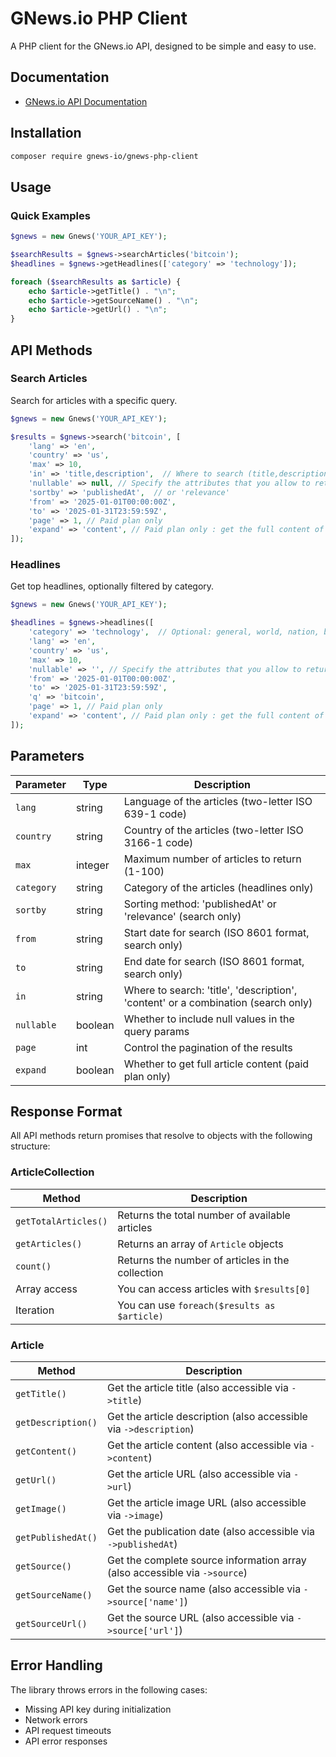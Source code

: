 # GNews.io PHP Client

A PHP client for the GNews.io API, designed to be simple and easy to use.

## Documentation

- [GNews.io API Documentation](https://gnews.io/docs/v4#introduction)

## Installation

```bash
composer require gnews-io/gnews-php-client
```

## Usage

### Quick Examples

```php
$gnews = new Gnews('YOUR_API_KEY');

$searchResults = $gnews->searchArticles('bitcoin');
$headlines = $gnews->getHeadlines(['category' => 'technology']);

foreach ($searchResults as $article) {
    echo $article->getTitle() . "\n";
    echo $article->getSourceName() . "\n";
    echo $article->getUrl() . "\n";
}
```

## API Methods

### Search Articles

Search for articles with a specific query.

```php
$gnews = new Gnews('YOUR_API_KEY');

$results = $gnews->search('bitcoin', [
    'lang' => 'en',
    'country' => 'us',
    'max' => 10,
    'in' => 'title,description',  // Where to search (title,description,content)
    'nullable' => null, // Specify the attributes that you allow to return null values
    'sortby' => 'publishedAt',  // or 'relevance'
    'from' => '2025-01-01T00:00:00Z',
    'to' => '2025-01-31T23:59:59Z',
    'page' => 1, // Paid plan only
    'expand' => 'content', // Paid plan only : get the full content of the article
]);
```

### Headlines

Get top headlines, optionally filtered by category.

```php
$gnews = new Gnews('YOUR_API_KEY');

$headlines = $gnews->headlines([
    'category' => 'technology',  // Optional: general, world, nation, business, technology, entertainment, sports, science, health
    'lang' => 'en',
    'country' => 'us',
    'max' => 10,
    'nullable' => '', // Specify the attributes that you allow to return null values
    'from' => '2025-01-01T00:00:00Z',
    'to' => '2025-01-31T23:59:59Z',
    'q' => 'bitcoin',
    'page' => 1, // Paid plan only
    'expand' => 'content', // Paid plan only : get the full content of the article
]);

```

## Parameters

| Parameter  | Type    | Description                                                                       |
|------------|---------|-----------------------------------------------------------------------------------|
| `lang`     | string  | Language of the articles (two-letter ISO 639-1 code)                              |
| `country`  | string  | Country of the articles (two-letter ISO 3166-1 code)                              |
| `max`      | integer | Maximum number of articles to return (1-100)                                      |
| `category` | string  | Category of the articles (headlines only)                                         |
| `sortby`   | string  | Sorting method: 'publishedAt' or 'relevance' (search only)                        |
| `from`     | string  | Start date for search (ISO 8601 format, search only)                              |
| `to`       | string  | End date for search (ISO 8601 format, search only)                                |
| `in`       | string  | Where to search: 'title', 'description', 'content' or a combination (search only) |
| `nullable` | boolean | Whether to include null values in the query params                                |
| `page`     | int     | Control the pagination of the results                                             |
| `expand`   | boolean | Whether to get full article content (paid plan only)                              |

## Response Format

All API methods return promises that resolve to objects with the following structure:

### ArticleCollection

| Method               | Description                                      |
|----------------------|--------------------------------------------------|
| `getTotalArticles()` | Returns the total number of available articles   |
| `getArticles()`      | Returns an array of `Article` objects            |
| `count()`            | Returns the number of articles in the collection |
| Array access         | You can access articles with `$results[0]`       |
| Iteration            | You can use `foreach($results as $article)`      |

### Article

| Method             | Description                                                                |
|--------------------|----------------------------------------------------------------------------|
| `getTitle()`       | Get the article title (also accessible via `->title`)                      |
| `getDescription()` | Get the article description (also accessible via `->description`)          |
| `getContent()`     | Get the article content (also accessible via `->content`)                  |
| `getUrl()`         | Get the article URL (also accessible via `->url`)                          |
| `getImage()`       | Get the article image URL (also accessible via `->image`)                  |
| `getPublishedAt()` | Get the publication date (also accessible via `->publishedAt`)             |
| `getSource()`      | Get the complete source information array (also accessible via `->source`) |
| `getSourceName()`  | Get the source name (also accessible via `->source['name']`)               |
| `getSourceUrl()`   | Get the source URL (also accessible via `->source['url']`)                 |

## Error Handling

The library throws errors in the following cases:
- Missing API key during initialization
- Network errors
- API request timeouts
- API error responses